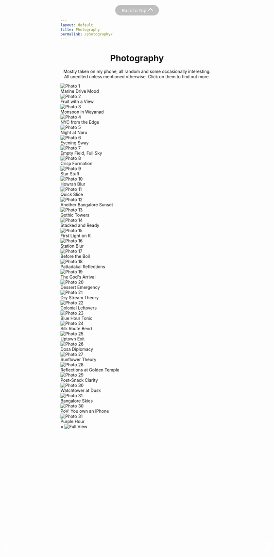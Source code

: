 ```yaml
---
layout: default
title: Photography
permalink: /photography/
---
```


<!-- ───────────────  Heading  ─────────────── -->
<h1 style="text-align:center;">Photography</h1>
<p class="subheading" style="text-align:center;">
  Mostly taken on my phone, all random and some occasionally interesting. All
  unedited unless mentioned otherwise. Click on them to find out more.
</p>

<!-- ───────────────  Photo Grid  ─────────────── -->
<div class="photo-grid">

  <!-- 1 -->
  <div class="photo-item" data-title="Marine Drive Mood" data-description="Bombay is bery bery nice this time of year!<br><i>Pixel 7 Pro</i>">
    <img src="/images/photography/photo1.jpg" alt="Photo 1" />
    <div class="photo-caption">Marine Drive Mood</div>
  </div>

  <!-- 2 -->
  <div class="photo-item" data-title="Fruit with a View" data-description="Tomato's, Goa. No clue what the drink was called. Spotted it at the next table. Decision made.<br><i>Pixel 7 Pro</i>">
    <img src="/images/photography/photo2.jpg" alt="Photo 2" />
    <div class="photo-caption">Fruit with a View</div>
  </div>

  <!-- 3 -->
  <div class="photo-item" data-title="Monsoon in Wayanad" data-description="By the Karapuzha Reservoir on a July afternoon.<br><i>Pixel 7 Pro</i>">
    <img src="/images/photography/photo3.jpg" alt="Photo 3" />
    <div class="photo-caption">Monsoon in Wayanad</div>
  </div>

  <!-- 4 -->
  <div class="photo-item" data-title="Empire State from the Empire State" data-description="One of my favorite sunets.<br><i>Samsung Galaxy M30s</i>">
    <img src="/images/photography/photo4.jpg" alt="Photo 4" />
    <div class="photo-caption">NYC from the Edge</div>
  </div>

  <!-- 5 -->
  <div class="photo-item" data-title="Night at Naru" data-description="Naru Noodle Bar. Ramen was great, skip the matcha ice cream.<br><i>Pixel 7 Pro</i>">
    <img src="/images/photography/photo5.jpg" alt="Photo 5" />
    <div class="photo-caption">Night at Naru</div>
  </div>

  <!-- 6 -->
  <div class="photo-item" data-title="Evening Sway" data-description="Hanging bridge at golden hour on the Kariangode river.<br><i>Pixel 7 Pro, slightly color saturated</i>">
    <img src="/images/photography/photo6.jpg" alt="Photo 6" />
    <div class="photo-caption">Evening Sway</div>
  </div>

  <!-- 7 -->
  <div class="photo-item" data-title="Twilight Hour at Golden Gate" data-description="Arrived at sunset, decided to jog halfway across the bridge (no reason) - the shot was worth it though. #C0362C was apparently chosen to stand out against the San Fransisco Bay.<br><i>Samsung Galaxy M30s</i>">
    <img src="/images/photography/photo7.jpg" alt="Photo 7" />
    <div class="photo-caption">Empty Field, Full Sky</div>
  </div>

  <!-- 8 -->
  <div class="photo-item" data-title="Crisp Formation" data-description="Aarogya Aahara used to be great before it got so crowded :( (Plain dosa gang ftw)<br><i>Pixel 7 Pro</i>">
    <img src="/images/photography/photo8.jpg" alt="Photo 8" />
    <div class="photo-caption">Crisp Formation</div>
  </div>

  <!-- 9 -->
  <div class="photo-item" data-title="Earth’s wallpaper" data-description="Milky Way - blink and you'll miss that alien's sneeze a few thousand light years ago.<br><i>Pixel 7 Pro - astro mode, edited to bring out structure</i>">
    <img src="/images/photography/photo9.jpg" alt="Photo 9" />
    <div class="photo-caption">Star Stuff</div>
  </div>

  <!-- 10 -->
  <div class="photo-item" data-title="Howrah, Briefly" data-description="Spent ~10 mins photographing taxis in the middle of Howrah Bridge to get this shot. Didn't realize how shady it looked until the cops stopped me to check my phone. (They'd been watcing me the entire time 💀)<br><i>Pixel 7 Pro, action pan</i>">
    <img src="/images/photography/photo10.jpg" alt="Photo 10" />
    <div class="photo-caption">Howrah Blur</div>
  </div>

  <!-- 11 -->
  <div class="photo-item" data-title="Authentic New York Slice" data-description="Little Italy Pizza, bang opposite the Empire State Building.<br><i>Samsung Galaxy M30s</i>">
    <img src="/images/photography/photo11.jpg" alt="Photo 11" />
    <div class="photo-caption">Quick Slice</div>
  </div>

  <!-- 12 -->
  <div class="photo-item" data-title="Another Bangalore Sunset" data-description="Captured on one of those brief moments you forget you're in a city.<br><i>Pixel 7 Pro</i>">
    <img src="/images/photography/photo12.jpg" alt="Photo 12" />
    <div class="photo-caption">Another Bangalore Sunset</div>
  </div>

  <!-- 13 -->
  <div class="photo-item" data-title="Mumbai Gothic" data-description="University of Mumbai could easily double as a Hogwarts annex.<br><i>Pixel 7 Pro</i>">
    <img src="/images/photography/photo13.jpg" alt="Photo 13" />
    <div class="photo-caption">Gothic Towers</div>
  </div>

  <!-- 14 -->
  <div class="photo-item" data-title="This Guy had Floors" data-description="Cafe Delhi Heights, biggest burger to lose against me 😎<br><i>Pixel 7 Pro</i>">
    <img src="/images/photography/photo14.jpg" alt="Photo 14" />
    <div class="photo-caption">Stacked and Ready</div>
  </div>

  <!-- 15 -->
  <div class="photo-item" data-title="First Peek" data-description="Sunrise from Pelling. Kanchenjunga decided to assert dominance early.<br><i>Pixel 7 Pro</i>">
    <img src="/images/photography/photo15.jpg" alt="Photo 15" />
    <div class="photo-caption">First Light on K</div>
  </div>

  <!-- 16 -->
  <div class="photo-item" data-title="Station Blur" data-description="Train to catch on a rainy evening.<br><i>Pixel 7 Pro, action pan</i>">
    <img src="/images/photography/photo16.jpg" alt="Photo 16" />
    <div class="photo-caption">Station Blur</div>
  </div>

  <!-- 17 -->
  <div class="photo-item" data-title="Birth of a Momo" data-description="The polite lady gave me the honor of catching a glimpse into the momo origin story.<br><i>Pixel 7 Pro</i>">
    <img src="/images/photography/photo17.jpg" alt="Photo 17" />
    <div class="photo-caption">Before the Boil</div>
  </div>

  <!-- 18 -->
  <div class="photo-item" data-title="Craft in Time" data-description="Sri Bhootanaatha Gudi on the banks of the Agasthya Lake in Badami. 7th - 8th century.<br><i>Pixel 7 Pro</i>">
    <img src="/images/photography/photo18.jpg" alt="Photo 18" />
    <div class="photo-caption">Pattadakal Reflections</div>
  </div>

  <!-- 19 -->
  <div class="photo-item" data-title="The God's Arrival" data-description="Krishna bows in namaskaram before he begins his act in the tale of Rukmini Swayamvaram.<br><i>Pixel 7 Pro, colors slightly muted</i>">
    <img src="/images/photography/photo19.jpg" alt="Photo 19" />
    <div class="photo-caption">The God's Arrival</div>
  </div>

  <!-- 20 -->
  <div class="photo-item" data-title="Chocolate on Bread" data-description="Chocolate Almond Croissant, Bread & Chocolate, Pondicherry.<br><i>Pixel 7 Pro</i>">
    <img src="/images/photography/photo20.jpg" alt="Photo 20" />
    <div class="photo-caption">Dessert Emergency</div>
  </div>

  <!-- 21 -->
  <div class="photo-item" data-title="Falls Off-Season" data-description="Caught the last of the snow melt dripping down a cliff at Hocking Hills, Ohio.<br><i>Pixel 7 Pro</i>">
    <img src="/images/photography/photo21.jpg" alt="Photo 21" />
    <div class="photo-caption">Dry Stream Theory</div>
  </div>

  <!-- 22 -->
  <div class="photo-item" data-title="Loading Emails" data-description="Office happens to be in one of the better pockets of the city. (No complaints)<br><i>Pixel 7 Pro</i>">
    <img src="/images/photography/photo22.jpg" alt="Photo 22" />
    <div class="photo-caption">Colonial Leftovers</div>
  </div>

  <!-- 23 -->
  <div class="photo-item" data-title="The Blue One" data-description="The orange slice sealed the deal.<br><i>Pixel 7 Pro</i>">
    <img src="/images/photography/photo23.jpg" alt="Photo 23" />
    <div class="photo-caption">Blue Hour Tonic</div>
  </div>

  <!-- 24 -->
  <div class="photo-item" data-title="Silk Route through Sikkim" data-description="One of the most beautiful drives ever.<br><i>Pixel 7 Pro</i>">
    <img src="/images/photography/photo24.jpg" alt="Photo 24" />
    <div class="photo-caption">Silk Route Bend</div>
  </div>

  <!-- 25 -->
  <div class="photo-item" data-title="Under NYC" data-description="Stand clear of the closing doors, please.<br><i>Samsung Galaxy M30s</i>">
    <img src="/images/photography/photo25.jpg" alt="Photo 25" />
    <div class="photo-caption">Uptown Exit</div>
  </div>

  <!-- 26 -->
  <div class="photo-item" data-title="Taste of Amritsar" data-description="Amritasari kulche and fresh malai lassi at Kulcha Land, Amritsar. 11/10. (yes thats the actual name of the restaurant)<br><i>Pixel 7 Pro</i>">
    <img src="/images/photography/photo26.jpg" alt="Photo 26" />
    <div class="photo-caption">Dosa Diplomacy</div>
  </div>

  <!-- 27 -->
  <div class="photo-item" data-title="Post Malone & Swae Lee" data-description="Sunflower season in Karnataka. Not quite a music video, but close enough.<br><i>Pixel 7 Pro, slightly color saturated</i>">
    <img src="/images/photography/photo27.jpg" alt="Photo 27" />
    <div class="photo-caption">Sunflower Theory</div>
  </div>

  <!-- 28 -->
  <div class="photo-item" data-title="Brightest Night at Golden Temple" data-description="Happened to be in Amritsar on Guru Purab, could've sat by the Amrit Sarovar all night.<br><i>Pixel 7 Pro</i>">
    <img src="/images/photography/photo28.jpg" alt="Photo 28" />
    <div class="photo-caption">Reflections at Golden Temple</div>
  </div>

  <!-- 29 -->
  <div class="photo-item" data-title="Gone in 60 Seconds" data-description="Sacrificed my dinner for this, no regrets. Momo Point - Sector 43, Gurgaon. (you're welcome)<br><i>Pixel 7 Pro</i>">
    <img src="/images/photography/photo29.jpg" alt="Photo 29" />
    <div class="photo-caption">Post-Snack Clarity</div>
  </div>

  <!-- 30 -->
  <div class="photo-item" data-title="Watchtower at Dusk" data-description="Eden Beach, Pondicherry. Wasn't that mad that the sun set on the other side once I shot this.<br><i>Pixel 7 Pro, black point adjusted</i>">
    <img src="/images/photography/photo30.jpg" alt="Photo 30" />
    <div class="photo-caption">Watchtower at Dusk</div>
  </div>
  
   <!-- 31 -->
  <div class="photo-item" data-title="Bangalore Skies" data-description="View from office.<br><i>Pixel 7 Pro</i>">
    <img src="/images/photography/photo31.jpg" alt="Photo 31" />
    <div class="photo-caption">Bangalore Skies</div>
  </div>
  
  <!-- 32 -->
  <div class="photo-item" data-title="PoV: You own an iPhone" data-description="Excellent crust & overall taste. 23rd Street Pizza, Bangalore.<br><i>Pixel 7 Pro</i>">
    <img src="/images/photography/photo32.jpg" alt="Photo 30" />
    <div class="photo-caption">PoV: You own an iPhone</div>
  </div>
  
  <!-- 33 -->
  <div class="photo-item" data-title="Purple Hour" data-description="Bougainvillea beat the sunset this time ngl.<br><i>Pixel 7 Pro, adjusted for contrast</i>">
    <img src="/images/photography/photo33.jpg" alt="Photo 31" />
    <div class="photo-caption">Purple Hour</div>
  </div>

</div>


<!-- ───────────────  Light-box Modal  ─────────────── -->
<div id="photo-modal" class="photo-modal">
  <span class="close-btn">&times;</span>
  <img class="modal-image" src="" alt="Full View" />
  <div class="modal-caption">
    <h2 class="modal-title"></h2>
    <p class="modal-description"></p>
  </div>

  <!-- navigation arrows -->
  <span class="prev">&#10094;</span>
  <span class="next">&#10095;</span>
</div>

<!-- ───────────────  Light-box Script  ─────────────── -->
<script>
  const modal       = document.getElementById('photo-modal'),
        modalImg    = modal.querySelector('.modal-image'),
        modalTitle  = modal.querySelector('.modal-title'),
        modalDesc   = modal.querySelector('.modal-description'),
        closeBtn    = modal.querySelector('.close-btn'),
        prevBtn     = modal.querySelector('.prev'),
        nextBtn     = modal.querySelector('.next'),
        items       = Array.from(document.querySelectorAll('.photo-item'));

  let current = 0;

  function open(i){
    const it = items[i];
    modal.classList.add('active');
    modalImg.src           = it.querySelector('img').src;
    modalTitle.textContent = it.dataset.title   || '';
    modalDesc.innerHTML    = it.dataset.description || '';
    current = i;
  }
  function close(){ modal.classList.remove('active'); }
  function next(){ open((current+1)%items.length);   }
  function prev(){ open((current-1+items.length)%items.length); }

  items.forEach((it,i)=> it.addEventListener('click', ()=>open(i)));
  closeBtn.addEventListener('click', close);
  nextBtn .addEventListener('click', next);
  prevBtn .addEventListener('click', prev);

  window.addEventListener('keydown', e=>{
    if(!modal.classList.contains('active')) return;
    if(e.key==='ArrowRight') next();
    if(e.key==='ArrowLeft')  prev();
    if(e.key==='Escape')     close();
  });
</script>

<!-- ───────────────  Back-to-Top Pill  ─────────────── -->
<button id="backToTop" title="Back to Top">Back&nbsp;to&nbsp;Top</button>

<script>
  /* find the element that actually scrolls (window fallback) */
  const btn      = document.getElementById('backToTop');
  let   scroller = document.documentElement;
  let   probe    = document.querySelector('.photo-grid');
  while (probe && probe !== document.body){
    const ov = getComputedStyle(probe.parentElement).overflowY;
    if(ov === 'auto' || ov === 'scroll'){
      scroller = probe.parentElement;
      break;
    }
    probe = probe.parentElement;
  }
  /* toggle visibility */
  scroller.addEventListener('scroll', ()=>{
    btn.style.display = scroller.scrollTop > 300 ? 'inline-flex' : 'none';
  });
  /* smooth scroll */
  btn.addEventListener('click', ()=> {
    scroller.scrollTo({top:0, behavior:'smooth'});
  });
</script>

<!-- ───────────────  Page-specific Styles  ─────────────── -->
<style>
/* Back-to-Top pill */
#backToTop{
  position:fixed;
  top:20px; left:50%; transform:translateX(-50%);
  z-index:1000;

  /* flex keeps text + chevron vertically centred */
  display:inline-flex;                 /* ◀︎ changed  */
  align-items:center;                  /* ◀︎ added    */

  padding:8px 22px;
  background:rgba(30,30,30,.35);
  backdrop-filter:blur(8px);
  color:#fff; font:15px/1.2 system-ui,sans-serif;
  border:none; border-radius:9999px;
  cursor:pointer; opacity:.8;
  transition:background .25s, opacity .25s;
}
#backToTop:hover{background:rgba(30,30,30,.55);opacity:1;}

#backToTop::after{
  content:"";
  display:inline-block;
  margin-left:.5em;
  width:.6em; height:.6em;
  border:2px solid currentColor;
  border-left:0; border-bottom:0;      /* keep only top & right */
  transform:rotate(-45deg);
  /* middle-align inside flex container */
  flex-shrink:0;                       /* avoid squashing */
}


/* modal nav arrows — centred & lifted a bit */
.photo-modal .prev,
.photo-modal .next{
  position:fixed;
  top:45%; transform:translateY(-50%);
  font-size:2.5rem; color:#fff;
  user-select:none; cursor:pointer;
  z-index:2000; padding:.3em .6em;
}
.photo-modal .prev{left:12px;}
.photo-modal .next{right:12px;}

/* mobile tweaks */
@media(max-width:600px){
  #backToTop{font-size:14px;padding:6px 18px;}
  .photo-modal .prev,
  .photo-modal .next{top:48%;font-size:3.2rem;}
}
</style>

